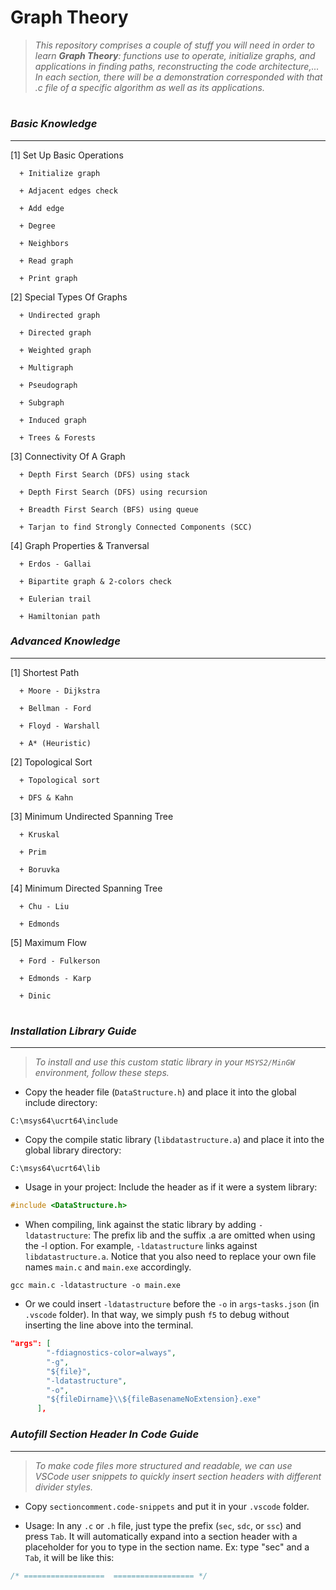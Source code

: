 # **Graph Theory**

> _This repository comprises a couple of stuff you will need in order to learn **Graph Theory**: functions use to operate, initialize graphs, and applications in finding paths, reconstructing the code architecture,... In each section, there will be a demonstration corresponded with that .c file of a specific algorithm as well as its applications._

#

### ***Basic Knowledge***
---

[1] Set Up Basic Operations

      + Initialize graph

      + Adjacent edges check

      + Add edge

      + Degree

      + Neighbors

      + Read graph

      + Print graph

[2] Special Types Of Graphs
      
      + Undirected graph

      + Directed graph

      + Weighted graph

      + Multigraph 

      + Pseudograph

      + Subgraph

      + Induced graph

      + Trees & Forests

[3] Connectivity Of A Graph
      
      + Depth First Search (DFS) using stack

      + Depth First Search (DFS) using recursion

      + Breadth First Search (BFS) using queue

      + Tarjan to find Strongly Connected Components (SCC)

[4] Graph Properties & Tranversal

      + Erdos - Gallai

      + Bipartite graph & 2-colors check

      + Eulerian trail 

      + Hamiltonian path 

### ***Advanced Knowledge***
---

[1] Shortest Path

      + Moore - Dijkstra

      + Bellman - Ford

      + Floyd - Warshall

      + A* (Heuristic)

[2] Topological Sort

      + Topological sort

      + DFS & Kahn

[3] Minimum Undirected Spanning Tree

      + Kruskal

      + Prim

      + Boruvka

[4] Minimum Directed Spanning Tree

      + Chu - Liu

      + Edmonds

[5] Maximum Flow

      + Ford - Fulkerson

      + Edmonds - Karp

      + Dinic

#

### ***Installation Library Guide***
---

> _To install and use this custom static library in your `MSYS2/MinGW` environment, follow these steps._

- Copy the header file (`DataStructure.h`) and place it into the global include directory:  
```
C:\msys64\ucrt64\include
```

- Copy the compile static library (`libdatastructure.a`) and place it into the global library directory:  
```
C:\msys64\ucrt64\lib
```

- Usage in your project: Include the header as if it were a system library:  
```c
#include <DataStructure.h>
```

- When compiling, link against the static library by adding `-ldatastructure`: The prefix lib and the suffix .a are omitted when using the -l option. For example, `-ldatastructure` links against `libdatastructure.a`. Notice that you also need to replace your own file names `main.c` and `main.exe` accordingly.
```shell
gcc main.c -ldatastructure -o main.exe
```
- Or we could insert `-ldatastructure` before the `-o` in `args`-`tasks.json` (in `.vscode` folder). In that way, we simply push `f5` to debug without inserting the line above into the terminal.
```json
"args": [
        "-fdiagnostics-color=always",
        "-g",
        "${file}",
        "-ldatastructure",
        "-o",
        "${fileDirname}\\${fileBasenameNoExtension}.exe"
      ],
```

### ***Autofill Section Header In Code Guide***
---

> _To make code files more structured and readable, we can use VSCode user snippets to quickly insert section headers with different divider styles._

- Copy `sectioncomment.code-snippets` and put it in your `.vscode` folder.

- Usage: In any `.c` or `.h` file, just type the prefix (`sec`, `sdc`, or `ssc`) and press `Tab`.
It will automatically expand into a section header with a placeholder for you to type in the section name. Ex: type "sec" and a `Tab`, it will be like this:
```c
/* ==================  ================== */
```
